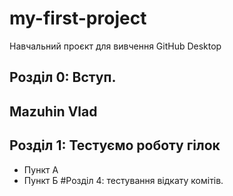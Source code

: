 # my-first-project
Навчальний проєкт для вивчення GitHub Desktop
## Розділ 0: Вступ.
## Mazuhin Vlad
## Розділ 1: Тестуємо роботу гілок
*   Пункт А
*   Пункт Б
#Розділ 4: тестування відкату комітів. 
